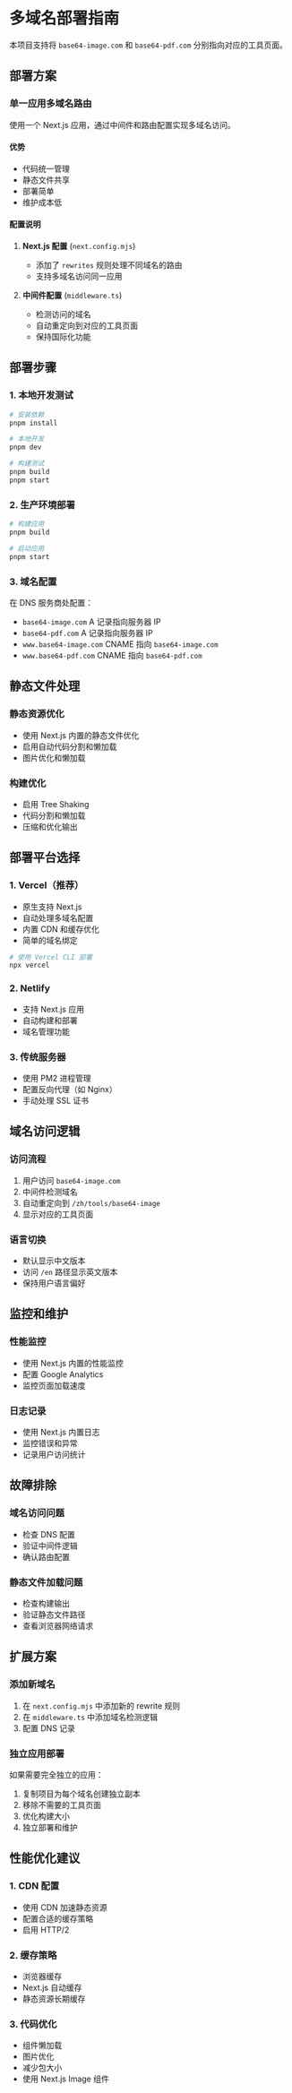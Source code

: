 # 多域名部署指南

本项目支持将 `base64-image.com` 和 `base64-pdf.com` 分别指向对应的工具页面。

## 部署方案

### 单一应用多域名路由

使用一个 Next.js 应用，通过中间件和路由配置实现多域名访问。

#### 优势
- 代码统一管理
- 静态文件共享
- 部署简单
- 维护成本低

#### 配置说明

1. **Next.js 配置** (`next.config.mjs`)
   - 添加了 `rewrites` 规则处理不同域名的路由
   - 支持多域名访问同一应用

2. **中间件配置** (`middleware.ts`)
   - 检测访问的域名
   - 自动重定向到对应的工具页面
   - 保持国际化功能

## 部署步骤

### 1. 本地开发测试

```bash
# 安装依赖
pnpm install

# 本地开发
pnpm dev

# 构建测试
pnpm build
pnpm start
```

### 2. 生产环境部署

```bash
# 构建应用
pnpm build

# 启动应用
pnpm start
```

### 3. 域名配置

在 DNS 服务商处配置：
- `base64-image.com` A 记录指向服务器 IP
- `base64-pdf.com` A 记录指向服务器 IP
- `www.base64-image.com` CNAME 指向 `base64-image.com`
- `www.base64-pdf.com` CNAME 指向 `base64-pdf.com`

## 静态文件处理

### 静态资源优化
- 使用 Next.js 内置的静态文件优化
- 启用自动代码分割和懒加载
- 图片优化和懒加载

### 构建优化
- 启用 Tree Shaking
- 代码分割和懒加载
- 压缩和优化输出

## 部署平台选择

### 1. Vercel（推荐）
- 原生支持 Next.js
- 自动处理多域名配置
- 内置 CDN 和缓存优化
- 简单的域名绑定

```bash
# 使用 Vercel CLI 部署
npx vercel
```

### 2. Netlify
- 支持 Next.js 应用
- 自动构建和部署
- 域名管理功能

### 3. 传统服务器
- 使用 PM2 进程管理
- 配置反向代理（如 Nginx）
- 手动处理 SSL 证书

## 域名访问逻辑

### 访问流程
1. 用户访问 `base64-image.com`
2. 中间件检测域名
3. 自动重定向到 `/zh/tools/base64-image`
4. 显示对应的工具页面

### 语言切换
- 默认显示中文版本
- 访问 `/en` 路径显示英文版本
- 保持用户语言偏好

## 监控和维护

### 性能监控
- 使用 Next.js 内置的性能监控
- 配置 Google Analytics
- 监控页面加载速度

### 日志记录
- 使用 Next.js 内置日志
- 监控错误和异常
- 记录用户访问统计

## 故障排除

### 域名访问问题
- 检查 DNS 配置
- 验证中间件逻辑
- 确认路由配置

### 静态文件加载问题
- 检查构建输出
- 验证静态文件路径
- 查看浏览器网络请求

## 扩展方案

### 添加新域名
1. 在 `next.config.mjs` 中添加新的 rewrite 规则
2. 在 `middleware.ts` 中添加域名检测逻辑
3. 配置 DNS 记录

### 独立应用部署
如果需要完全独立的应用：
1. 复制项目为每个域名创建独立副本
2. 移除不需要的工具页面
3. 优化构建大小
4. 独立部署和维护

## 性能优化建议

### 1. CDN 配置
- 使用 CDN 加速静态资源
- 配置合适的缓存策略
- 启用 HTTP/2

### 2. 缓存策略
- 浏览器缓存
- Next.js 自动缓存
- 静态资源长期缓存

### 3. 代码优化
- 组件懒加载
- 图片优化
- 减少包大小
- 使用 Next.js Image 组件 